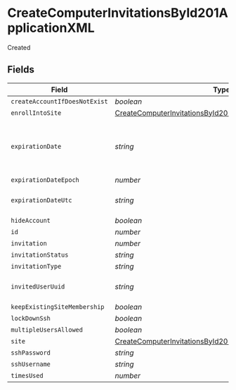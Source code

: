 # CreateComputerInvitationsById201ApplicationXML

Created


## Fields

| Field                                                                                                                                                   | Type                                                                                                                                                    | Required                                                                                                                                                | Description                                                                                                                                             | Example                                                                                                                                                 |
| ------------------------------------------------------------------------------------------------------------------------------------------------------- | ------------------------------------------------------------------------------------------------------------------------------------------------------- | ------------------------------------------------------------------------------------------------------------------------------------------------------- | ------------------------------------------------------------------------------------------------------------------------------------------------------- | ------------------------------------------------------------------------------------------------------------------------------------------------------- |
| `createAccountIfDoesNotExist`                                                                                                                           | *boolean*                                                                                                                                               | :heavy_minus_sign:                                                                                                                                      | N/A                                                                                                                                                     |                                                                                                                                                         |
| `enrollIntoSite`                                                                                                                                        | [CreateComputerInvitationsById201ApplicationXMLEnrollIntoSite](../../models/operations/createcomputerinvitationsbyid201applicationxmlenrollintosite.md) | :heavy_minus_sign:                                                                                                                                      | N/A                                                                                                                                                     |                                                                                                                                                         |
| `expirationDate`                                                                                                                                        | *string*                                                                                                                                                | :heavy_minus_sign:                                                                                                                                      | Use 'Unlimited' to specify no expiration date                                                                                                           | 2012-05-07 11:13:35                                                                                                                                     |
| `expirationDateEpoch`                                                                                                                                   | *number*                                                                                                                                                | :heavy_minus_sign:                                                                                                                                      | N/A                                                                                                                                                     | 1336407215609                                                                                                                                           |
| `expirationDateUtc`                                                                                                                                     | *string*                                                                                                                                                | :heavy_minus_sign:                                                                                                                                      | N/A                                                                                                                                                     | 2012-05-07T11:13:35.609-0500                                                                                                                            |
| `hideAccount`                                                                                                                                           | *boolean*                                                                                                                                               | :heavy_minus_sign:                                                                                                                                      | N/A                                                                                                                                                     |                                                                                                                                                         |
| `id`                                                                                                                                                    | *number*                                                                                                                                                | :heavy_minus_sign:                                                                                                                                      | N/A                                                                                                                                                     | 1                                                                                                                                                       |
| `invitation`                                                                                                                                            | *number*                                                                                                                                                | :heavy_minus_sign:                                                                                                                                      | N/A                                                                                                                                                     |                                                                                                                                                         |
| `invitationStatus`                                                                                                                                      | *string*                                                                                                                                                | :heavy_minus_sign:                                                                                                                                      | N/A                                                                                                                                                     | INVITATION_EXPIRED                                                                                                                                      |
| `invitationType`                                                                                                                                        | *string*                                                                                                                                                | :heavy_minus_sign:                                                                                                                                      | N/A                                                                                                                                                     | USER_INITATIED_EMAIL                                                                                                                                    |
| `invitedUserUuid`                                                                                                                                       | *string*                                                                                                                                                | :heavy_minus_sign:                                                                                                                                      | N/A                                                                                                                                                     | B87E9AA8-C3DE-4034-821E-1B7D51FD4956                                                                                                                    |
| `keepExistingSiteMembership`                                                                                                                            | *boolean*                                                                                                                                               | :heavy_minus_sign:                                                                                                                                      | N/A                                                                                                                                                     |                                                                                                                                                         |
| `lockDownSsh`                                                                                                                                           | *boolean*                                                                                                                                               | :heavy_minus_sign:                                                                                                                                      | N/A                                                                                                                                                     |                                                                                                                                                         |
| `multipleUsersAllowed`                                                                                                                                  | *boolean*                                                                                                                                               | :heavy_minus_sign:                                                                                                                                      | N/A                                                                                                                                                     |                                                                                                                                                         |
| `site`                                                                                                                                                  | [CreateComputerInvitationsById201ApplicationXMLSite](../../models/operations/createcomputerinvitationsbyid201applicationxmlsite.md)                     | :heavy_minus_sign:                                                                                                                                      | N/A                                                                                                                                                     |                                                                                                                                                         |
| `sshPassword`                                                                                                                                           | *string*                                                                                                                                                | :heavy_minus_sign:                                                                                                                                      | N/A                                                                                                                                                     | accountpassword                                                                                                                                         |
| `sshUsername`                                                                                                                                           | *string*                                                                                                                                                | :heavy_minus_sign:                                                                                                                                      | N/A                                                                                                                                                     | jamfadmin                                                                                                                                               |
| `timesUsed`                                                                                                                                             | *number*                                                                                                                                                | :heavy_minus_sign:                                                                                                                                      | N/A                                                                                                                                                     | 0                                                                                                                                                       |